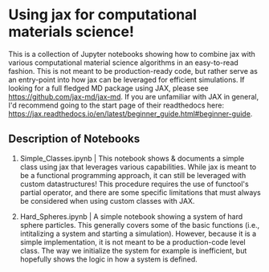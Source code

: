 # Using jax for computational materials science!
This is a collection of Jupyter notebooks showing how to combine jax with various computational material science algorithms in an easy-to-read fashion. This is not meant to be production-ready code, but rather serve as an entry-point into how jax can be leveraged for efficient simulations. If looking for a full fledged MD package using JAX, please see https://github.com/jax-md/jax-md. If you are unfamiliar with JAX in general, I'd recommend going to the start page of their readthedocs here: https://jax.readthedocs.io/en/latest/beginner_guide.html#beginner-guide. 

## Description of Notebooks

1)   Simple_Classes.ipynb | This notebook shows & documents a simple class using jax that leverages various capabilities. While jax is meant to be a functional programming approach, it can still be leveraged with custom datastructures! This procedure requires the use of functool's partial operator, and there are some specific limitations that must always be considered when using custom classes with JAX.

2)   Hard_Spheres.ipynb | A simple notebook showing a system of hard sphere particles. This generally covers some of the basic functions (i.e., intitalizing a system and starting a simulation). However, because it is a simple implementation, it is not meant to be a production-code level class. The way we initialize the system for example is inefficient, but hopefully shows the logic in how a system is defined.
